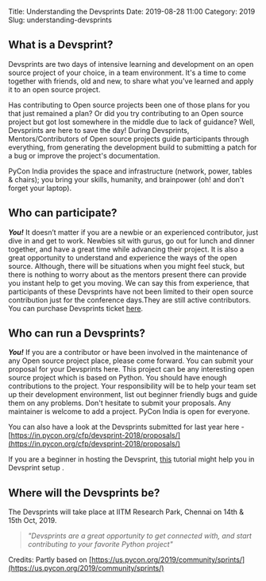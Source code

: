 Title: Understanding the Devsprints
Date: 2019-08-28 11:00
Category: 2019
Slug: understanding-devsprints

## What is a Devsprint?

Devsprints are two days of intensive learning and development on an
open source project of your choice, in a team environment. It's a time
to come together with friends, old and new, to share what you've
learned and apply it to an open source project.

<!-- PELICAN_END_SUMMARY -->

Has contributing to Open source projects been one of those plans for
you that just remained a plan? Or did you try contributing to an Open
source project but got lost somewhere in the middle due to lack of
guidance? Well, Devsprints are here to save the day! During
Devsprints, Mentors/Contributors of Open source projects guide
participants through everything, from generating the development build
to submitting a patch for a bug or improve the project's
documentation.

PyCon India provides the space and infrastructure (network, power,
tables & chairs); you bring your skills, humanity, and brainpower (oh!
and don't forget your laptop).

## Who can participate?

***You!*** It doesn’t matter if you are a newbie or an experienced
contributor, just dive in and get to work. Newbies sit with gurus, go
out for lunch and dinner together, and have a great time while
advancing their project. It is also a great opportunity to understand
and experience the ways of the open source. Although, there will be
situations when you might feel stuck, but there is nothing to worry
about as the mentors present there can provide you instant help to get
you moving. We can say this from experience, that participants of
these Devsprints have not been limited to their open source
contribution just for the conference days.They are still active
contributors. You can purchase Devsprints ticket
[here](https://in.pycon.org/2019/).

## Who can run a Devsprints?

***You!*** If you are a contributor or have been involved in the
maintenance of any Open source project place, please come forward. You
can submit your proposal for your Devsprints here. This project can be
any interesting open source project which is based on Python. You
should have enough contributions to the project. Your responsibility
will be to help your team set up their development environment, list
out beginner friendly bugs and guide them on any problems. Don't
hesitate to submit your proposals. Any maintainer is welcome to add a
project. PyCon India is open for everyone.

You can also have a look at the Devsprints submitted for last year
here -
[https://in.pycon.org/cfp/devsprint-2018/proposals/](https://in.pycon.org/cfp/devsprint-2018/proposals/)

If you are a beginner in hosting the Devsprint,
[this](https://opensourceevents.github.io/) tutorial might help you in
Devsprint setup .

## Where will the Devsprints be?

The Devsprints will take place at IITM Research Park, Chennai on 14th
& 15th Oct, 2019.

>*"Devsprints are a great opportunity to get connected with, and start
  contributing to your favorite Python project"*

Credits: Partly based on
[https://us.pycon.org/2019/community/sprints/](https://us.pycon.org/2019/community/sprints/)
